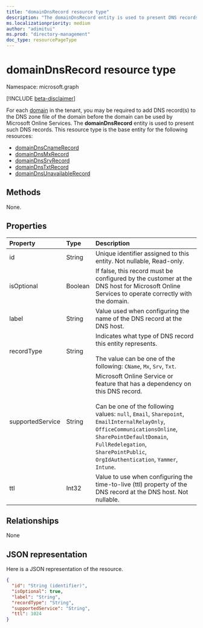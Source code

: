 ```yaml
---
title: "domainDnsRecord resource type"
description: "The domainDnsRecord entity is used to present DNS records."
ms.localizationpriority: medium
author: "adimitui"
ms.prod: "directory-management"
doc_type: resourcePageType
---
```


# domainDnsRecord resource type

Namespace: microsoft.graph

[!INCLUDE [beta-disclaimer](../../includes/beta-disclaimer.md)]

For each [domain](domain.md) in the tenant, you may be required to add DNS record(s) to the DNS zone file of the domain before the domain can be used by Microsoft Online Services. The **domainDnsRecord** entity is used to present such DNS records. This resource type is the base entity for the following resources:
+ [domainDnsCnameRecord](domaindnscnamerecord.md)
+ [domainDnsMxRecord](domaindnsmxrecord.md)
+ [domainDnsSrvRecord](domaindnssrvrecord.md)
+ [domainDnsTxtRecord](domaindnstxtrecord.md)
+ [domainDnsUnavailableRecord](domaindnsunavailablerecord.md)

## Methods

None.

## Properties
| Property	   | Type	|Description|
|:---------------|:--------|:----------|
|id|String| Unique identifier assigned to this entity. Not nullable, Read-only.|
|isOptional|Boolean| If false, this record must be configured by the customer at the DNS host for Microsoft Online Services to operate correctly with the domain. |
|label|String| Value used when configuring the name of the DNS record at the DNS host. |
|recordType|String| Indicates what type of DNS record this entity represents.</br></br>The value can be one of the following: `CName`, `Mx`, `Srv`, `Txt`. |
|supportedService|String| Microsoft Online Service or feature that has a dependency on this DNS record.</br></br>Can be one of the following values: `null`, `Email`, `Sharepoint`, `EmailInternalRelayOnly`, `OfficeCommunicationsOnline`, `SharePointDefaultDomain`, `FullRedelegation`, `SharePointPublic`, `OrgIdAuthentication`, `Yammer`, `Intune`.|
|ttl|Int32| Value to use when configuring the time-to-live (ttl) property of the DNS record at the DNS host. Not nullable. |

## Relationships
None

## JSON representation
Here is a JSON representation of the resource.

<!-- {
  "blockType": "resource",
  "optionalProperties": [

  ],
  "@odata.type": "microsoft.graph.domainDnsRecord"
}-->

```json
{
  "id": "String (identifier)",
  "isOptional": true,
  "label": "String",
  "recordType": "String",
  "supportedService": "String",
  "ttl": 1024
}

```

<!-- uuid: 8fcb5dbc-d5aa-4681-8e31-b001d5168d79
2015-10-25 14:57:30 UTC -->
<!--
{
  "type": "#page.annotation",
  "description": "domainDnsRecord resource",
  "keywords": "",
  "section": "documentation",
  "tocPath": "",
  "suppressions": []
}
-->


